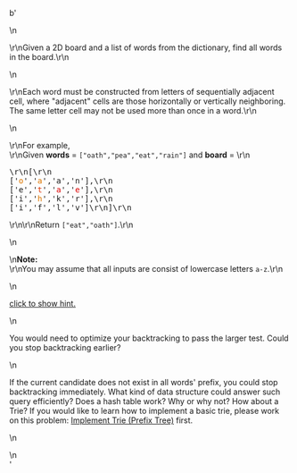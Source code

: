 b'<div class="question-description">\n<p><p>\r\nGiven a 2D board and a list of words from the dictionary, find all words in the board.\r\n</p>\n<p>\r\nEach word must be constructed from letters of sequentially adjacent cell, where "adjacent" cells are those horizontally or vertically neighboring. The same letter cell may not be used more than once in a word.\r\n</p>\n<p>\r\nFor example,<br/>\r\nGiven <b>words</b> = <code>["oath","pea","eat","rain"]</code> and <b>board</b> = \r\n<pre>\r\n[\r\n  [\'<span style="color:#d70">o</span>\',\'<span style="color:#d70">a</span>\',\'a\',\'n\'],\r\n  [\'e\',\'<span style="color:#d30">t</span>\',\'<span style="color:#d00">a</span>\',\'<span style="color:#d00">e</span>\'],\r\n  [\'i\',\'<span style="color:#d70">h</span>\',\'k\',\'r\'],\r\n  [\'i\',\'f\',\'l\',\'v\']\r\n]\r\n</pre>\r\n\r\nReturn <code>["eat","oath"]</code>.\r\n</p>\n<p>\n<b>Note:</b><br/>\r\nYou may assume that all inputs are consist of lowercase letters <code>a-z</code>.\r\n</p>\n<p class="showspoilers"><a href="#" onclick="showSpoilers(this); return false;">click to show hint.</a></p>\n<div class="spoilers"><p>You would need to optimize your backtracking to pass the larger test. Could you stop backtracking earlier?</p>\n<p>If the current candidate does not exist in all words\' prefix, you could stop backtracking immediately. What kind of data structure could answer such query efficiently? Does a hash table work? Why or why not? How about a Trie? If you would like to learn how to implement a basic trie, please work on this problem: <a href="https://leetcode.com/problems/implement-trie-prefix-tree/">Implement Trie (Prefix Tree)</a> first.</p>\n</div></p>\n</div>'